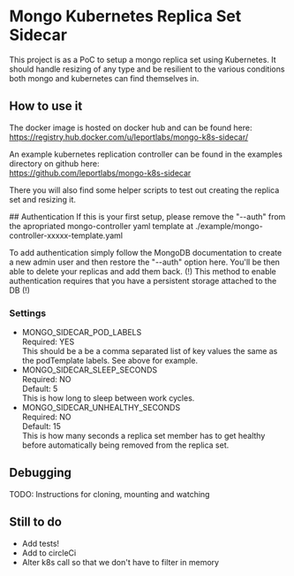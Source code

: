 # Mongo Kubernetes Replica Set Sidecar

This project is as a PoC to setup a mongo replica set using Kubernetes. It should handle resizing of any type and be 
resilient to the various conditions both mongo and kubernetes can find themselves in.

## How to use it

The docker image is hosted on docker hub and can be found here:  
https://registry.hub.docker.com/u/leportlabs/mongo-k8s-sidecar/

An example kubernetes replication controller can be found in the examples directory on github here:  
https://github.com/leportlabs/mongo-k8s-sidecar

There you will also find some helper scripts to test out creating the replica set and resizing it.

## Authentication
If this is your first setup, please remove the "--auth" from the apropriated mongo-controller yaml template
at ./example/mongo-controller-xxxxx-template.yaml

To add authentication simply follow the MongoDB documentation to create a new admin user and then restore the "--auth"
option here. You'll be then able to delete your replicas and add them back.
(!) This method to enable authentication requires that you have a persistent storage attached to the DB (!)

### Settings

- MONGO_SIDECAR_POD_LABELS  
  Required: YES  
  This should be a be a comma separated list of key values the same as the podTemplate labels. See above for example.
- MONGO_SIDECAR_SLEEP_SECONDS  
  Required: NO  
  Default: 5  
  This is how long to sleep between work cycles.
- MONGO_SIDECAR_UNHEALTHY_SECONDS  
  Required: NO  
  Default: 15  
  This is how many seconds a replica set member has to get healthy before automatically being removed from the replica set.

## Debugging

TODO: Instructions for cloning, mounting and watching

## Still to do

- Add tests!
- Add to circleCi
- Alter k8s call so that we don't have to filter in memory